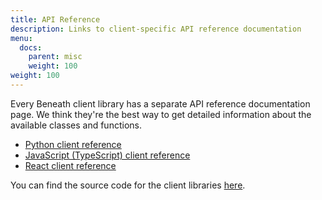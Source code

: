 ```yaml
---
title: API Reference
description: Links to client-specific API reference documentation
menu:
  docs:
    parent: misc
    weight: 100
weight: 100
---
```


Every Beneath client library has a separate API reference documentation page. We think they're the best way to get detailed information about the available classes and functions.

- [Python client reference](https://python.docs.beneath.dev/)
- [JavaScript (TypeScript) client reference](https://js.docs.beneath.dev/)
- [React client reference](https://react.docs.beneath.dev/)

You can find the source code for the client libraries [here](https://github.com/beneath-hq/beneath/tree/master/clients).
